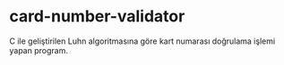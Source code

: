 # card-number-validator
C ile geliştirilen Luhn algoritmasına göre kart numarası doğrulama işlemi yapan program. 
